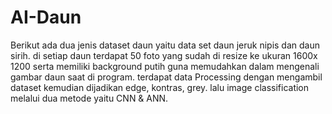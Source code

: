 # AI-Daun
Berikut ada dua jenis dataset daun yaitu data set daun jeruk nipis dan daun sirih. 
di setiap daun terdapat 50 foto yang sudah di resize ke ukuran 1600x 1200 serta memiliki background putih
guna memudahkan dalam mengenali gambar daun saat di program.
terdapat data Processing dengan mengambil dataset kemudian dijadikan edge, kontras, grey.
lalu image classification melalui dua metode yaitu CNN & ANN.
